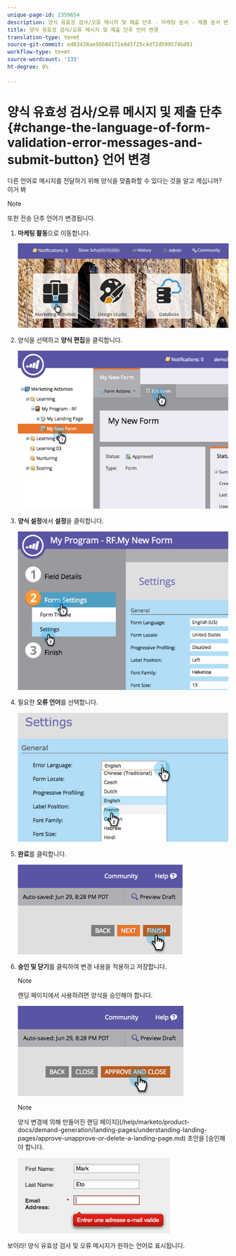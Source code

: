 ```yaml
---
unique-page-id: 2359654
description: 양식 유효성 검사/오류 메시지 및 제출 단추 - 마케팅 문서 - 제품 문서 변경
title: 양식 유효성 검사/오류 메시지 및 제출 단추 언어 변경
translation-type: tm+mt
source-git-commit: ed83438ae5660d172e845f25c4d72d599574bd91
workflow-type: tm+mt
source-wordcount: '133'
ht-degree: 0%

---
```



# 양식 유효성 검사/오류 메시지 및 제출 단추 {#change-the-language-of-form-validation-error-messages-and-submit-button} 언어 변경

다른 언어로 메시지를 전달하기 위해 양식을 맞춤화할 수 있다는 것을 알고 계십니까? 이거 봐

>[!NOTE]
>
>또한 전송 단추 언어가 변경됩니다.

1. **마케팅 활동**&#x200B;으로 이동합니다.

   ![](assets/login-marketing-activities-6.png)

1. 양식을 선택하고 **양식 편집**&#x200B;을 클릭합니다.

   ![](assets/image2014-9-15-12-3a47-3a46.png)

1. **양식 설정**&#x200B;에서 **설정**&#x200B;을 클릭합니다.

   ![](assets/image2014-9-15-12-3a48-3a5.png)

1. 필요한 **오류 언어**&#x200B;를 선택합니다.

   ![](assets/image2014-9-15-12-3a48-3a26.png)

1. **완료**&#x200B;를 클릭합니다.

   ![](assets/image2014-9-15-12-3a48-3a43.png)

1. **승인 및 닫기**&#x200B;를 클릭하여 변경 내용을 적용하고 저장합니다.

   >[!NOTE]
   >
   >랜딩 페이지에서 사용하려면 양식을 승인해야 합니다.

   ![](assets/image2014-9-15-12-3a49-3a26.png)

   >[!NOTE]
   >
   >양식 변경에 의해 만들어진 랜딩 페이지](/help/marketo/product-docs/demand-generation/landing-pages/understanding-landing-pages/approve-unapprove-or-delete-a-landing-page.md) 초안을 [승인해야 합니다.

   ![](assets/image2014-9-15-12-3a50-3a11.png)

보이라! 양식 유효성 검사 및 오류 메시지가 원하는 언어로 표시됩니다.
